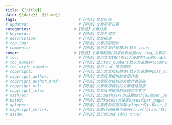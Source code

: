 ```yaml
---
title: {{title}}              
date: {{date}}  {{time}}               
tags:                           #【可选】文章标签
# updated:                      #【可选】文章更新日期
categories:                   #【可选】文章分类
# keywords:                     #【可选】文章关键字
# description:                  #【可选】文章描述
# top_img:                      #【可选】文章顶部图片
# comments:                     #【可选】显示文章评论模块(默认 true)
cover:                        #【可选】文章缩略图(如果没有设置top_img,文章页顶部将显示缩略图，可设为false/图片地址/留空)
# toc:                          #【可选】显示文章TOC(默认为设置中toc的enable配置)
# toc_number:                   #【可选】显示toc_number(默认为设置中toc的number配置)
# toc_style_simple:             #【可选】显示 toc 简洁模式
# copyright:                    #【可选】显示文章版权模块(默认为设置中post_copyright的enable配置)
# copyright_author:             #【可选】文章版权模块的文章作者
# copyright_author_href:        #【可选】文章版权模块的文章作者链接
# copyright_url:                #【可选】文章版权模块的文章连结链接
# copyright_info:               #【可选】文章版权模块的版权声明文字
# mathjax:                      #【可选】显示mathjax(当设置mathjax的per_page: false时，才需要配置，默认 false)
# katex:                        #【可选】显示katex(当设置katex的per_page: false时，才需要配置，默认 false)
# aplayer:                      #【可选】在需要的页面加载aplayer的js和css,请参考文章下面的音乐 配置
# highlight_shrink:             #【可选】配置代码框是否展开(true/false)(默认为设置中highlight_shrink的配置)
# aside:                        #【可选】显示侧边栏 (默认 true)
---
```

